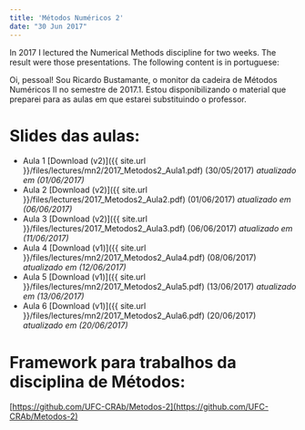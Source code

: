 ```yaml
---
title: 'Métodos Numéricos 2'
date: "30 Jun 2017"
---
```


In 2017 I lectured the Numerical Methods discipline for two weeks. The result were those presentations.
The following content is in portuguese:

Oi, pessoal! Sou Ricardo Bustamante, o monitor da cadeira de Métodos Numéricos II no semestre de 2017.1. Estou disponibilizando o material que preparei para as aulas em que estarei substituindo o professor.

# Slides das aulas:
* Aula 1 [Download (v2)]({{ site.url }}/files/lectures/mn2/2017_Metodos2_Aula1.pdf) (30/05/2017) _atualizado em (01/06/2017)_
* Aula 2 [Download (v2)]({{ site.url }}/files/lectures/2017_Metodos2_Aula2.pdf) (01/06/2017) _atualizado em (06/06/2017)_
* Aula 3 [Download (v2)]({{ site.url }}/files/lectures/2017_Metodos2_Aula3.pdf) (06/06/2017) _atualizado em (11/06/2017)_
* Aula 4 [Download (v1)]({{ site.url }}/files/lectures/mn2/2017_Metodos2_Aula4.pdf) (08/06/2017) _atualizado em (12/06/2017)_
* Aula 5 [Download (v1)]({{ site.url }}/files/lectures/mn2/2017_Metodos2_Aula5.pdf) (13/06/2017) _atualizado em (13/06/2017)_
* Aula 6 [Download (v1)]({{ site.url }}/files/lectures/mn2/2017_Metodos2_Aula6.pdf) (20/06/2017) _atualizado em (20/06/2017)_

# Framework para trabalhos da disciplina de Métodos:

[https://github.com/UFC-CRAb/Metodos-2](https://github.com/UFC-CRAb/Metodos-2)
